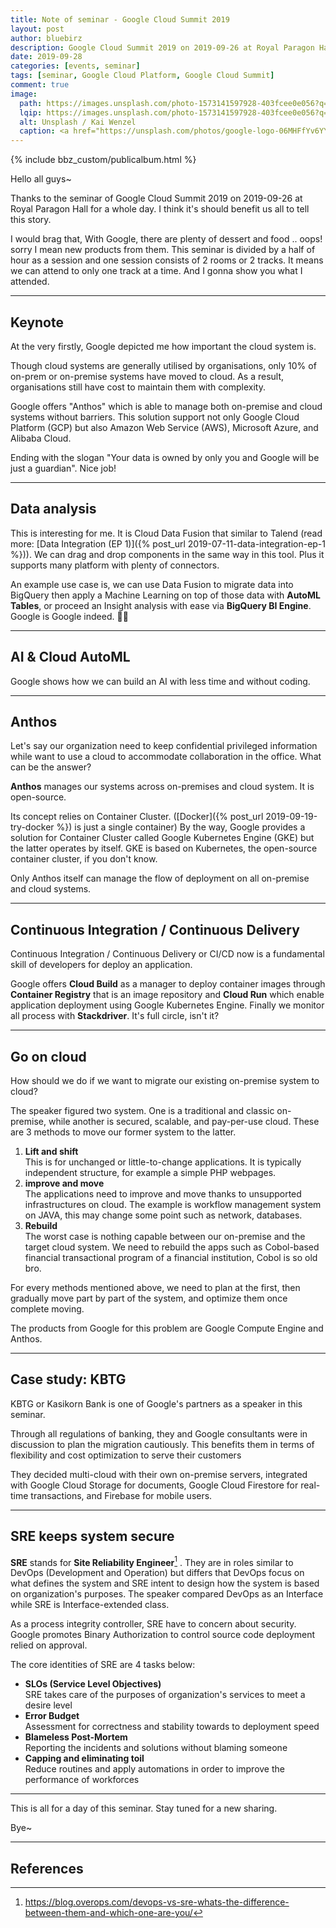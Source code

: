 ```yaml
---
title: Note of seminar - Google Cloud Summit 2019
layout: post
author: bluebirz
description: Google Cloud Summit 2019 on 2019-09-26 at Royal Paragon Hall, Bangkok.
date: 2019-09-28
categories: [events, seminar]
tags: [seminar, Google Cloud Platform, Google Cloud Summit]
comment: true
image: 
  path: https://images.unsplash.com/photo-1573141597928-403fcee0e056?q=80&w=1974&auto=format&fit=crop&ixlib=rb-4.0.3&ixid=M3wxMjA3fDB8MHxwaG90by1wYWdlfHx8fGVufDB8fHx8fA%3D%3D
  lqip: https://images.unsplash.com/photo-1573141597928-403fcee0e056?q=10&w=1974&auto=format&fit=crop&ixlib=rb-4.0.3&ixid=M3wxMjA3fDB8MHxwaG90by1wYWdlfHx8fGVufDB8fHx8fA%3D%3D
  alt: Unsplash / Kai Wenzel
  caption: <a href="https://unsplash.com/photos/google-logo-06MHFfYv6YY">Unsplash / Kai Wenzel</a>
---
```


{% include bbz_custom/publicalbum.html %}

Hello all guys~

Thanks to the seminar of Google Cloud Summit 2019 on 2019-09-26 at Royal Paragon Hall for a whole day. I think it's should benefit us all to tell this story.

I would brag that, With Google, there are plenty of dessert and food .. oops! sorry I mean new products from them. This seminar is divided by a half of hour as a session and one session consists of 2 rooms or 2 tracks. It means we can attend to only one track at a time. And I gonna show you what I attended.

---

## Keynote

At the very firstly, Google depicted me how important the cloud system is.

Though cloud systems are generally utilised by organisations, only 10% of on-prem or on-premise systems have moved to cloud. As a result, organisations still have cost to maintain them with complexity.

Google offers "Anthos" which is able to manage both on-premise and cloud systems without barriers. This solution support not only Google Cloud Platform (GCP) but also Amazon Web Service (AWS), Microsoft Azure, and Alibaba Cloud.

Ending with the slogan "Your data is owned by only you and Google will be just a guardian". Nice job!

<div class="pa-gallery-player-widget" style="width:100%; height:480px; display:none;"
  data-link="https://photos.app.goo.gl/kZt3xEcWYi77e5vP9"
  data-title="seminar-google-cloud-summit-2019-keynote"
  data-description="5 new photos added to shared album"
  data-delay="NaN">
  <object data="https://lh3.googleusercontent.com/U6aO3B7cukibSgAqn_BoOjrnqkjhBNaMmv-1qMSpxPdA9qhqS1ZXFazBjsxevYyvif6dWsv_uzEy-Ks-XEmvapu40EsQTlXto22XXvEEVHKUAnUNoyPB-FESRZBxr48VSxQAqX5JAw=w1920-h1080"></object>
  <object data="https://lh3.googleusercontent.com/6ms65W8AjcpCGs9TKEky-i4mYNTbbyrkFm6VtGRM5gk4-2D-D79ZK6ae2B_xlF7jajlX83Nl5sOLDaWesbWMIBWpV1VJCZa3dFFS6MH1pf8FPVSwWKySzcPoLGkKHreKN37CnMqnEA=w1920-h1080"></object>
  <object data="https://lh3.googleusercontent.com/G8DW1GerT99WYj9ENnLepZdLpXUAVv4BNmhC5XQ22BtoX2k0XAef7aon_upezvFMr-sWC9op_gZ4ysBw1WhZf5kjCfhj054uAwU1Yki5fcoZqbEjHzQVh_Hl3YXKVTIDj5oj5VbTlg=w1920-h1080"></object>
  <object data="https://lh3.googleusercontent.com/X_-kJkt9yQNqXU-IoyDN1AIjjSQ-q7c85U3QX_o26R9R6LKd_9SGWFVm3jw9xoN7RcoAM-q7K4k1gVtprKq9ep9NzfvUzwmJ3AaIrRozuEAaH9egGk638rSHwywCBDJUFGduwkObcQ=w1920-h1080"></object>
  <object data="https://lh3.googleusercontent.com/iCDA-dDZME6TNBZpPhZmEXRQ9mAFuQmuHMd-4d4BrX6jpZy42PIaFnb2Bb3aALKTLTDjWkY-YFdXdJc9XZ-GRyskSU9IO542vZAMN8j1aU-5sYMJycveYf6Hj8cC4MJ3vb2ObHuWyg=w1920-h1080"></object>
</div>

---

## Data analysis

This is interesting for me. It is Cloud Data Fusion that similar to Talend (read more: [Data Integration (EP 1)]({% post_url 2019-07-11-data-integration-ep-1 %})). We can drag and drop components in the same way in this tool. Plus it supports many platform with plenty of connectors.

An example use case is, we can use Data Fusion to migrate data into BigQuery then apply a Machine Learning on top of those data with **AutoML Tables**, or proceed an Insight analysis with ease via **BigQuery BI Engine**. Google is Google indeed. 👏🏼

<div class="pa-gallery-player-widget" style="width:100%; height:480px; display:none;"
  data-link="https://photos.app.goo.gl/kA5YwoeveuJgVSmA7"
  data-title="seminar-google-cloud-summit-2019-dataanalysis"
  data-description="4 new photos added to shared album"
  data-delay="NaN">
  <object data="https://lh3.googleusercontent.com/Yuiy7hs0uLDOvlKvklYXwkEZXZIC8Qq0vzlHwws-nhIeVurkcI-hoFiu8TTUIcKyrl9IjvhB40H-Q6-FJI2Tt5n0rZxt6szENDI0tjTxZrkjr42_ZUx8VV9Yuhz80OIm6EQqFa7blQ=w1920-h1080"></object>
  <object data="https://lh3.googleusercontent.com/r5IKqsJ0M5xl_P4wMf9fVyQvEVwh3WzxjJXg6mN0ZxOOk8q1alcCMz9jPMRe_UFcaSzWs5wdaIPafpnYMwtwLVN-AX-9hKRH2Fq1_zeMEA85DRnpH9YWchGitXvRNTbDFvhWgE4wYg=w1920-h1080"></object>
  <object data="https://lh3.googleusercontent.com/Cfhf9hxS2HgZ2v7YJLy-ODslrZJPlLSdZPu1KJKkUmMVc1OUmt0lAApg0hORjEN-r1s2dKMvAqxIMy8NrE9firtU3FAlnrXNR3YxbtP8QPcF0wqOOq9_E9PrGVJrmiKc16MFzqP_lg=w1920-h1080"></object>
  <object data="https://lh3.googleusercontent.com/bXfeiG7PCNXEuGR6kvRWXLt7jYKtGROYKgaXbgJqiHGXxWQXKvZFhfcuxEjWPxVcJj6_7V_IBtph1DO5jpZ0LT2jdROIg_fxWhOWcSLi17kSbAPJ3nSu668_U08gb3FeoY0R_gNl7w=w1920-h1080"></object>
</div>

---

## AI & Cloud AutoML

Google shows how we can build an AI with less time and without coding.

<div class="pa-gallery-player-widget" style="width:100%; height:480px; display:none;"
  data-link="https://photos.app.goo.gl/6eZFqGwKcV5BkbVo6"
  data-title="seminar-google-cloud-summit-2019-automl"
  data-description="5 new photos added to shared album">
  <object data="https://lh3.googleusercontent.com/Mafpj511veypSpuJ49YOkBaKROXGqQCJp4xa0942WiU-wtE7qVOSeWaQq-KrzqLFfJgKH0HcI4Bhhd9eGtEOC3i9aGrpQNAHSVjTt3BP7hnwwiG1z2Lm8SWr944FcVL6kCuqMkrbpA=w1920-h1080"></object>
  <object data="https://lh3.googleusercontent.com/-22xxbt6jIG8eNNCyQjXJYkU_HjgUSdoEz9K_tQl0ZxoOxVwamb3ODfjEqLu2LAlqefdB9HkXIdIF4-9f_jwk7e6y1dEaDNz4ZM3u7L3UDid7MzqOuR0KTdP3YnlhEWZtpM9MPGS0Q=w1920-h1080"></object>
  <object data="https://lh3.googleusercontent.com/9-W3T-p8mBJsX928z2WL-jCurR9ySnETobMOgj-SVu4d3T_s84ln9y1AH7nksrCPDBWLBWhiRloP_HpAdbiMYMY-rIvnX7SbirFxa8sjJp68wvWWhRU-mn6e3Hh1xEv4ddMuUFYhMA=w1920-h1080"></object>
  <object data="https://lh3.googleusercontent.com/nAGDKH2GUJHQKQv2r_xru_Ow8hI0IyseGF0mvipamRYiFidIV9lTV2KOI1PSWSSJ5Sg6doXVfG_VoMQc2CWP1BWubA2VTWNPByzPl5_Z8abzDJ94lCJhk5KaeluwD9XuFbJVrCv2zA=w1920-h1080"></object>
  <object data="https://lh3.googleusercontent.com/rwFnJpiwRuaqblMx_fPos63-BzZKK_Us4tml154CNXSYKEf0QftAUAshU_KTnZOsXKXkZsIrFf0oYtyPr4C8ZTkQY5u0oJTuOACsqgKJG2eAtgge9hw1USuN1TMysudnjv8m5sx1EA=w1920-h1080"></object>
</div>

---

## Anthos

Let's say our organization need to keep confidential privileged information while want to use a cloud to accommodate collaboration in the office. What can be the answer?

**Anthos** manages our systems across on-premises and cloud system. It is open-source.

Its concept relies on Container Cluster. ([Docker]({% post_url 2019-09-19-try-docker %}) is just a single container) By the way, Google provides a solution for Container Cluster called Google Kubernetes Engine (GKE) but the latter operates by itself. GKE is based on Kubernetes, the open-source container cluster, if you don't know.

Only Anthos itself can manage the flow of deployment on all on-premise and cloud systems.

<div class="pa-gallery-player-widget" style="width:100%; height:480px; display:none;"
  data-link="https://photos.app.goo.gl/EJ6gdW3LNAYubxmb7"
  data-title="seminar-google-cloud-summit-2019-anthos"
  data-description="3 new photos added to shared album">
  <object data="https://lh3.googleusercontent.com/bEyVfa76NQcIQBqWCo_xaXRey2-D8mD92vKRqMDs7mBrxuNu4638EO05sWGMh8cqJjoqFtd7wsImyM8fzeJ1P2uCv4pAA84XNofabPhDpWFxcWat2wUAX70Hy0eyGVllduXHDXIr3g=w1920-h1080"></object>
  <object data="https://lh3.googleusercontent.com/8AWrNNOYmWo7PJ7L2jrXShuxZqkTDR5Yo1kAxI26ogMnZ4iBHMxLVHAnELoLIYJjc8u1ct6USRiA7XSQVoqPw6lSJT3ztohRo8CjHkkWRvyTySOl5ZL3xquIcwrOeCivDY6-WiQ1Yg=w1920-h1080"></object>
  <object data="https://lh3.googleusercontent.com/VOjkgdy9jxcGczwZyLsSNJWQD36CqGiKzEyVQHDuFO6fU4vUB84rCtD0JQV6Caxcp7qoY_ZiCqEWbkthxCDT9vhay1caGWunvg_kVHH1GgyiQiu7aAUVDeXWOoGsOPUIOUijxJNADg=w1920-h1080"></object>
</div>

---

## Continuous Integration / Continuous Delivery

Continuous Integration / Continuous Delivery or CI/CD now is a fundamental skill of developers for deploy an application.

Google offers **Cloud Build** as a manager to deploy container images through **Container Registry** that is an image repository and **Cloud Run** which enable application deployment using Google Kubernetes Engine. Finally we monitor all process with **Stackdriver**. It's full circle, isn't it?

<div class="pa-gallery-player-widget" style="width:100%; height:480px; display:none;"
  data-link="https://photos.app.goo.gl/gonHFWYBJd9KYbgv7"
  data-title="seminar-google-cloud-summit-2019-cicd"
  data-description="6 new photos added to shared album"
  data-delay="NaN">
  <object data="https://lh3.googleusercontent.com/_OFWo2oIlqwHtM2WG1IA3bfvt7sp7CSV5-ZRKayWIWYrgjdcUw3J3v1-CwIT3UtzJj1xbfnxJPXOzY3l8heQ4m7KU8_B3kHtww9F_FGKN01ZSIEcKjc7xu9hajAihRH0rioJTqfyFg=w1920-h1080"></object>
  <object data="https://lh3.googleusercontent.com/Fod1waAaBvnG9n55i02TKkxWi7xZWCMCqVDrwQBrn1dDZ1IUq7OMkzQcgc3cG7ytJN7FMfIv7t5DdwvJmx9U-tPig8KDPCMDHFdoQXLqnZLfyjmgETEbz8BC3VIJbaiy-U3lvdNIEg=w1920-h1080"></object>
  <object data="https://lh3.googleusercontent.com/0aFL9-23rvlO-OTE_nPsfxnCeIHghscHs6-XhgZt-VOx6F_BqQ1ZUVFqxO_0-ImgzKdVtKn2JaiHaqaJ7r2YlooHKnQaySrbIj-mGJacAr8F8PYu-_DyWU0XbAakdRF_LiMEKCcW9A=w1920-h1080"></object>
  <object data="https://lh3.googleusercontent.com/2E2eiwDNYTJoK22ye70DZGNty_aozKCfMv9PXWUjFomenxIAf8Tmq7a0Xr61jCYPx3KQkUgyk99nh2hZ-F_akabmoVbxL7cYQme-fCwnfC7zYMlStMkYnl7Br0_NitMchN4YvR0bSA=w1920-h1080"></object>
  <object data="https://lh3.googleusercontent.com/SNUs26oeWA-kBFfH4TDfesLM4nfFibtF6gR9S8b4Ia9h668hpy4GYCPPkkzxlqqM_BFaUm-H8jBoCpUTLWUd7lzzb30EibmaiOy6D6xf-0Q8URO8eJAuEb34eX-YT7_Rc7zWz58Pkg=w1920-h1080"></object>
  <object data="https://lh3.googleusercontent.com/eJWn_ov_i-5V38edszW9pMKLYsxaiGVc3iFLqRfL9E1d902J9nEycnKtpA0k-WzcAxBZk3ZT8QHzV9tMrn6ikY126u1kzgdFPX_lLSZIppaHB67F32D8N3YyORL3jR7h8qnjZbfzZw=w1920-h1080"></object>
</div>

---

## Go on cloud

How should we do if we want to migrate our existing on-premise system to cloud?

The speaker figured two system. One is a traditional and classic on-premise, while another is secured, scalable, and pay-per-use cloud. These are 3 methods to move our former system to the latter.

1. **Lift and shift**  
  This is for unchanged or little-to-change applications. It is typically independent structure, for example a simple PHP webpages.
2. **improve and move**  
  The applications need to improve and move thanks to unsupported infrastructures on cloud. The example is workflow management system on JAVA, this may change some point such as network, databases.
3. **Rebuild**  
  The worst case is nothing capable between our on-premise and the target cloud system. We need to rebuild the apps such as Cobol-based financial transactional program of a financial institution, Cobol is so old bro.

For every methods mentioned above, we need to plan at the first, then gradually move part by part of the system, and optimize them once complete moving.

The products from Google for this problem are Google Compute Engine and Anthos.

<div class="pa-gallery-player-widget" style="width:100%; height:480px; display:none;"
  data-link="https://photos.app.goo.gl/ZCF7wG5UFSHCJScw7"
  data-title="seminar-google-cloud-summit-2019-gooncloud"
  data-description="14 new photos added to shared album"
  data-delay="NaN">
  <object data="https://lh3.googleusercontent.com/d6x2D6v7EP63NCGEVzp4vlW_9MgdP-e_vSUmFPfxDgB-8YuLgZ-1MoTnFG4l7KjzKZomKCbcOr8k95Oq_8R-zzk3xcL1Tl4W0h4HCPlb-MTSYDa0AVyM41rG2lw4G6Zg7f5YgtJgEw=w1920-h1080"></object>
  <object data="https://lh3.googleusercontent.com/_8qx_aMq9c7Y-olrfvUf_doOFZ-yQsTan-7upcPXvxrsBhKhnwf7X59-EvcLltrQrYsaszCfffE6w1j4U6Qe2BRxVC1RpJLDoj-Fo9dzd609sxYVHJznZrt9SWTiuviGe661t6ecLw=w1920-h1080"></object>
  <object data="https://lh3.googleusercontent.com/BpZgYeTJbCPaGuizzZIwa9HYhWYde0Zlaj1XiLf2jFJCyuCHoCT_OGJJ3dJC1lnj8R1WqWPAJ3UEUlDUDZbeTAX6LCdG1kQJrrnEh4yIeXmznAL-0MU2wiWdbQ2VMA8sE4fdKJTFEw=w1920-h1080"></object>
  <object data="https://lh3.googleusercontent.com/hDqpJ7HBMxufcNabrxQk7SoxYkAaFUVNA_dfwcA8oVsWbQhQb6kuN6JJS1j4Y2hjpR-drzLaHj9TW8Zc2N8RhqdQHfTARvAbdnEwtAoq9RP9CbFwsOciRdI7hrUBzakMsVdCYrFeZA=w1920-h1080"></object>
  <object data="https://lh3.googleusercontent.com/PdkVXF-JH7RVTpqTKdSb3AZo4YwHKPy0pKeDztDCVZrIeeIi2H_zDKeuNwthQHlaHScjuldHjdGVPY6LLRZ5CA-oByonuO8p-YWFueiRSK_rrK_hHZdwpXWG0mCtpobr8a8H4RKr0Q=w1920-h1080"></object>
  <object data="https://lh3.googleusercontent.com/2vj6vOtLvacrp6rmKZYL7RRLj8MrlYSza5FUaLrmpVO62YfB7zPuHPHqqdrjBmScIcW2GllMtcemqYBrJxHNYDx982ocauYhNvDv7-PFiq_D9_GacTS1DGgmPBOHgygI3TExu4ZLnQ=w1920-h1080"></object>
  <object data="https://lh3.googleusercontent.com/yBmt9ZhMimSyXZ9qnGp2kOOT4iAen3ohin_mxwP21FnU4l_Mvv04Ocn0A_uFa5oIXrB0T0wBi8bt_B1zulBM8D32-j5Z2f7uYz4JC8NkDng9TMfpfLcUOyd9Kpe5h3xTaSjUCIdy8g=w1920-h1080"></object>
  <object data="https://lh3.googleusercontent.com/FJ9qAZIWqw1MTyTMYfbp4YnyBLI3hwPAUy4kik-o8qwg4uEue9a4Lo4QyGim81jOmmCIwGN0FWWnJH3irZbHGo9xI4D4eGsJXkRbbQlrH6lB8ep0eLqFZfbLQCX_tp9d7e2DjaXSyQ=w1920-h1080"></object>
  <object data="https://lh3.googleusercontent.com/fJ6lcbFsJU-DB1FaSfydDzMD8_eA4YkB6N5iJr241WA5x6xRpKfTuyCGx_1SsItfnM9fXM7Is0lHCp7rYJMDwTk0Og9e9blSOa-24vOVOgdIIlQCJJ08pl_jn22mN-tsGdynCwUhOw=w1920-h1080"></object>
  <object data="https://lh3.googleusercontent.com/UT0-KzvUqqEanOLLRLh-yTYaGjihEJ-QWlnrajbpz7SYPGlCGJU8FP7AXZTVAV-8GoHJ-mGI8Yq-pYPNHImaXuBGKg5VKpqmcrkkWhA3xWqyOX4xKZliQzI5k0ezOL8LXajh6LD_Sg=w1920-h1080"></object>
  <object data="https://lh3.googleusercontent.com/ufxaMxjQbYFLLgp6RZLq-BTdL3tdbN2KHMA2QnFwZe5ptDo4BlqZ6tl0SU94PAbWXaJMfVYGHlnsSKIrtZyHJ6bYNmN4syc2pybNantOfE9FYp8GwzLhR50S6Y0X1o-oOOGS5m3Iww=w1920-h1080"></object>
  <object data="https://lh3.googleusercontent.com/07JSRMZMYoB821vUvJXWbxlQPEYk4oJCWhabSU1d-fS9Dam9PJs6bcFvYhmjv7VLVnkFt0TOrsSNribg5wsD69VitAETtiBgVAMj9WrsZ6aZHYTPFxEW8pSG0zcS6Yw0dPEdq7wHfg=w1920-h1080"></object>
  <object data="https://lh3.googleusercontent.com/bDvGwxEf4E8kNwLD0QXezSqCsLT7EwaJfLmLlGligmaryP_S9AWTNnckN3a6Wv_6il_nSoWXxzD5AML1aCV1VKRD0eqIVwaOOkXmoCSRvGOtl7RUuG2VyVRHQvrDCuFPaZyF223-oQ=w1920-h1080"></object>
  <object data="https://lh3.googleusercontent.com/raumoXF6Iha42CrwK5_aWrpl2FNqkfEYrBkOWfx2PN4h16ndGXyW-8V9fivyTh6xQnCVOqsZsNTwA3m-UctCa4_woOKjLPZ_M6pHc1iKHihxe1YTV8txj9mWl5v5SjlZH6UXSUkWTQ=w1920-h1080"></object>
</div>

---

## Case study: KBTG

KBTG or Kasikorn Bank is one of Google's partners as a speaker in this seminar.

Through all regulations of banking, they and Google consultants were in discussion to plan the migration cautiously. This benefits them in terms of flexibility and cost optimization to serve their customers

They decided multi-cloud with their own on-premise servers, integrated with Google Cloud Storage for documents, Google Cloud Firestore for real-time transactions, and Firebase for mobile users.

<div class="pa-gallery-player-widget" style="width:100%; height:480px; display:none;"
  data-link="https://photos.app.goo.gl/gq6WTTSULoBaPxwz9"
  data-title="seminar-google-cloud-summit-2019-kbtg"
  data-description="5 new photos added to shared album">
  <object data="https://lh3.googleusercontent.com/BinC-mCRv86FcEdO4UhN1MB83tt_YWTeHpii8tSWo9Gk6M1b6uyJLeMCyl0GnticxXwJ1wEYf7aNWEXEWqt8XcUVmrpw-20RUH16LQ-B8nxOsnDg_MqmZMDdv3l35WGzRz1RGXSg4w=w1920-h1080"></object>
  <object data="https://lh3.googleusercontent.com/e7N87NdmGANp-QEEmWJsDpwraJS440Y6doC9ewEkhCNZR4-XIHpl_L7COaWGhI1De1aF07KFYkaFg7VJBtdCxTSSFTmrzKDAjO7Vj98SrJ30R4g0xFHiI6LcSUqOaaokJbXsf2HXAg=w1920-h1080"></object>
  <object data="https://lh3.googleusercontent.com/VF2lxcvVqOMORy7a1beln3PhrwmgdoyCdLTL1n5QfkqsXNx9dmM6B7lsq-G81IPGLvEdn-vO_QmfzGOYwVSU2EE_bnj-gamWc0Arz84E-VpmwXgDGeXDFtil2G-Bkd0EjnJumg-Nrw=w1920-h1080"></object>
  <object data="https://lh3.googleusercontent.com/XnAzgOqDeFGyQYtp-snBO4grTsdyG0VCNmvZJf7CnOBfWzXLF3-8A7gLUi2EVDSOd7_a8-cxjDscI9FREY7qoq_b0SEO2UuuOhEqyfrVnnA9Rdq6yG0AmNa1cr2XbmiGeeARTjiMPw=w1920-h1080"></object>
  <object data="https://lh3.googleusercontent.com/ELXlsx0tJFbb1UbTG6iK87oMWaeG0d4U9ba540o0eB5_9zNpKu65X0Uo-dYrYQIe-wKxnUjPQJiU0qRUvN7KRpJJA4nSBmFZAZ8jP_-xyN-dbb42BVfVbVCoDkf-g1D-jhCalRgBXg=w1920-h1080"></object>
</div>

---

## SRE keeps system secure

**SRE** stands for **Site Reliability Engineer**[^1] . They are in roles similar to DevOps (Development and Operation) but differs that DevOps focus on what defines the system and SRE intent to design how the system is based on organization's purposes. The speaker compared DevOps as an Interface while SRE is Interface-extended class.

As a process integrity controller, SRE have to concern about security. Google promotes Binary Authorization to control source code deployment relied on approval.

The core identities of SRE are 4 tasks below:

- **SLOs (Service Level Objectives)**  
  SRE takes care of the purposes of organization's services to meet a desire level
- **Error Budget**  
  Assessment for correctness and stability towards to deployment speed
- **Blameless Post-Mortem**  
  Reporting the incidents and solutions without blaming someone
- **Capping and eliminating toil**  
  Reduce routines and apply automations in order to improve the performance of workforces

<div class="pa-gallery-player-widget" style="width:100%; height:480px; display:none;"
  data-link="https://photos.app.goo.gl/14E7cMRcau3Sv3TP9"
  data-title="seminar-google-cloud-summit-2019-sre"
  data-description="4 new photos added to shared album"
  data-delay="NaN">
  <object data="https://lh3.googleusercontent.com/opp0cs-GFvN9ZCk1h4jYLbym7bYyqjzsznOoRpQfHMspmEMXtRIn4CX__uS33qw5G4BPWvbz8qbkaH1GGsp6zwBAQEZ1fyYVq8pVCd5feTcq41Tjln8AdN-F0Ndo84x7-pg5DkNwrQ=w1920-h1080"></object>
  <object data="https://lh3.googleusercontent.com/rADjbiq5FYLtDbZIsR7_QCGaZxlhhggNN_acBcGZSvIbEI7mkTqbWi-Lgo2zvIfhLicRmOJTBGNlM3lyiUIa3aYk5LBntK5XMISbJjlhzRqio-gwPqUIW0Ilyeg3EpUTo105o6wDYA=w1920-h1080"></object>
  <object data="https://lh3.googleusercontent.com/H6ox42YmgmmlS8L1hBq0lSZVTdKgZc6geu6U5Z5xT0m0u7J3Mu_D15RoN9cqNpTnVnpvUO1_idNFlpkCvyAY_0DyhoO1nxj7xBeIzOeccm5yIKX0uiITCep7RKsyOZk65L2WG0A12A=w1920-h1080"></object>
  <object data="https://lh3.googleusercontent.com/z6RUs6ZDdCb1PrbdZ96z8UGu_MIZr0KjomBeJkDMjouIIgS7OquQqc6mfewSEHR6vUTBkLVaXNxD6yuBMlTYlJQjgg7En1-LxSR39grhattRWPeXiniJ9dHmqJy9k1R9McTmd4rQpw=w1920-h1080"></object>
</div>

---

This is all for a day of this seminar. Stay tuned for a new sharing.

Bye~

---

## References

[^1]: <https://blog.overops.com/devops-vs-sre-whats-the-difference-between-them-and-which-one-are-you/>

